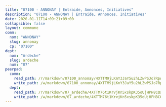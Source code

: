 ```yaml
---
title: "07100 - ANNONAY | Entraide, Annonces, Initiatives"
description: "07100 - ANNONAY | Entraide, Annonces, Initiatives"
date: 2020-01-11T14:09:21+09:00
collapsible: false
layout: commune
comm:
  nom: "ANNONAY"
  slug: annonay
  cp: "07100"
dept:
  nom: "Ardèche"
  slug: ardeche
  num: "07"
peerpad:
  comm:
    read_path: /r/markdown/07100_annonay/4XTTM9jLKnY3JaY5u2hLZwPSJo7RpA21VCuQMjFKBMELfd9UY
    write_path: /w/markdown/07100_annonay/4XTTM9jLKnY3JaY5u2hLZwPSJo7RpA21VCuQMjFKBMELfd9UY-K3TgUHi7Ep5oUQybybLixBtRytWnP9NPkJ1mEgAirbNuf4CzjATWLpqmCsU3PqmSX5EY8TvNLuFcBQLS1ZoY1ePqZEH4YgKNdbaQghTnP2b6qZKwNY4LcHKvf3tKqPy1pqvgGEQC
  dept:
    read_path: /r/markdown/07_ardeche/4XTTM76t1KrvjKn5xskpK35oUjHPH8CQaLdMsC4TVbgaVPp9H
    write_path: /w/markdown/07_ardeche/4XTTM76t1KrvjKn5xskpK35oUjHPH8CQaLdMsC4TVbgaVPp9H-K3TgTz6XqMtb1TG26LozWQGWzYCmeEroVRKKCBntm7SADEzfC88gC5qx4GzHEVb3Y3CHH1FRtgCq45v9wokwFBFS6YysdmDNnD29f5C4C6FuF2ZpCUFJZY3XzmFx1kWscUwpw6qR
---
```


